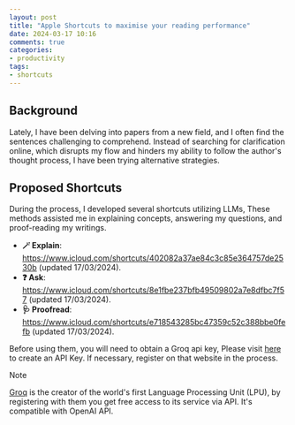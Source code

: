 ```yaml
---
layout: post
title: "Apple Shortcuts to maximise your reading performance"
date: 2024-03-17 10:16
comments: true
categories:
- productivity
tags:
- shortcuts
---
```


## Background

Lately, I have been delving into papers from a new field, and I often find the sentences challenging to comprehend. Instead of searching for clarification online, which disrupts my flow and hinders my ability to follow the author's thought process, I have been trying alternative strategies.

## Proposed Shortcuts

During the process, I developed several shortcuts utilizing LLMs, These methods assisted me in explaining concepts, answering my questions, and proof-reading my writings.

- **🪄 Explain**: https://www.icloud.com/shortcuts/402082a37ae84c3c85e364757de2530b (updated 17/03/2024).
- **❓ Ask**: https://www.icloud.com/shortcuts/8e1fbe237bfb49509802a7e8dfbc7f57 (updated 17/03/2024).
- **🩺 Proofread**: https://www.icloud.com/shortcuts/e718543285bc47359c52c388bbe0fefb (updated 17/03/2024).

Before using them, you will need to obtain a Groq api key, Please visit [here](https://console.groq.com/keys) to create an API Key. If necessary, register on that website in the process.

> [!NOTE]
> [Groq](https://groq.com/) is the creator of the world's first Language Processing Unit (LPU), by registering with them you get free access to its service via API. It's compatible with OpenAI API.
